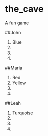 # the_cave
A fun game

##John
1. Blue
2.
3.
4.

##Maria
1. Red
2. Yellow
3.
4.

##Leah
1. Turquoise
2.
3.
4.

